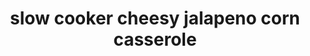 ---
servings:
notes:
directions: |-
  * Place corn and chopped jalapeño in the bottom of your slow cooker, then season with onion powder, garlic powder, salt and pepper sprinkle cheese on top of mixture, then top with cubed cream cheese
  * Cook italian sausage, add to crockpot
  * Cover slow cooker and cook on high for 2 hours (or on low for 4)
  * Stir everything together until melted and smooth and serve hot
ingredients: |-
  * 1 lb italian sausage
  * 5 (15.25 oz.) cans whole kernel corn, rinsed and drained
  * 1 (8 oz.) package cream cheese, cubed
  * 1 (8 oz.) package sharp cheddar cheese, grated
  * 2 jalapeños, seeds removed, finely chopped
  * 1 teaspoon onion powder
  * 1 teaspoon garlic powder
  * 1 teaspoon salt
  * 1 teaspoon pepper
rating: 4
ease: easy
category: main course
subcategory: ['crockpot']
href: 'https://12tomatoes.com/slow-cooker-jalapeno-corn/?utm_source=glp-12t&utm_medium=social-fb&utm_content=video&utm_campaign=slow-cooker-jalapeno-corn'
totalTime:
cookTime:
prepTime:
title: slow cooker cheesy jalapeno corn casserole
path: /slow-cooker-cheesy-jalapeno-corn-casserole
---